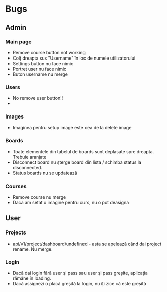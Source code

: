 # Bugs 

## Admin

### Main page
* Remove course button not working
* Colț dreapta sus "Username" în loc de numele utilizatorului 
* Settings button nu face nimic
* Portret user nu face nimic
* Buton username nu merge

### Users
* No remove user button!!
* 

### Images
* Imaginea pentru setup image este cea de la delete image

### Boards
* Toate elementele din tabelul de boards sunt deplasate spre dreapta. Trebuie aranjate
* Disconnect board nu șterge board din lista / schimba status la disconnected. 
* Status boards nu se updatează

### Courses
* Remove course nu merge
* Daca am setat o imagine pentru curs, nu o pot deasigna




## User 

### Projects
* api/v1/project/dashboard/undefined - asta se apelează când dai project rename. Nu merge.

### Login
* Dacă dai login fără user și pass sau user și pass greșite, aplicația rămâne în loading.
* Dacă assignezi o placă greșită la login, nu îți zice că este greșită
	
